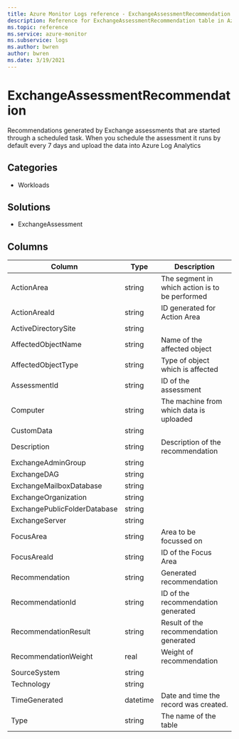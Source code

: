 ```yaml
---
title: Azure Monitor Logs reference - ExchangeAssessmentRecommendation
description: Reference for ExchangeAssessmentRecommendation table in Azure Monitor Logs.
ms.topic: reference
ms.service: azure-monitor
ms.subservice: logs
ms.author: bwren
author: bwren
ms.date: 3/19/2021
---
```


# ExchangeAssessmentRecommendation

 Recommendations generated by Exchange assessments that are started through a scheduled task. When you schedule the assessment it runs by default every 7 days and upload the data into Azure Log Analytics

## Categories

- Workloads
## Solutions

- ExchangeAssessment




## Columns

|Column|Type|Description|
|---|---|---|
|ActionArea|string|The segment in which action is to be performed|
|ActionAreaId|string|ID generated for Action Area|
|ActiveDirectorySite|string||
|AffectedObjectName|string|Name of the affected object|
|AffectedObjectType|string|Type of object which is affected|
|AssessmentId|string|ID of the assessment|
|Computer|string|The machine from which data is uploaded|
|CustomData|string||
|Description|string|Description of the recommendation|
|ExchangeAdminGroup|string||
|ExchangeDAG|string||
|ExchangeMailboxDatabase|string||
|ExchangeOrganization|string||
|ExchangePublicFolderDatabase|string||
|ExchangeServer|string||
|FocusArea|string|Area to be focussed on|
|FocusAreaId|string|ID of the Focus Area|
|Recommendation|string|Generated recommendation|
|RecommendationId|string|ID of the recommendation generated|
|RecommendationResult|string|Result of the recommendation generated|
|RecommendationWeight|real|Weight of recommendation|
|SourceSystem|string||
|Technology|string||
|TimeGenerated|datetime|Date and time the record was created.|
|Type|string|The name of the table|
